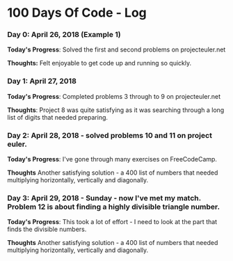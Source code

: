 # 100 Days Of Code - Log

### Day 0: April 26, 2018 (Example 1)


**Today's Progress**: Solved the first and second problems on projecteuler.net

**Thoughts:** Felt enjoyable to get code up and running so quickly.



### Day 1: April 27, 2018 


**Today's Progress**: Completed problems 3 through to 9 on projecteuler.net

**Thoughts**: Project 8 was quite satisfying as it was searching through a long list of digits that needed preparing.




### Day 2: April 28, 2018 - solved problems 10 and 11 on project euler.

**Today's Progress**: I've gone through many exercises on FreeCodeCamp.

**Thoughts** Another satisfying solution - a 400 list of numbers that needed multiplying horizontally, vertically and diagonally.

### Day 3: April 29, 2018 - Sunday - now I've met my match. Problem 12 is about finding a highly divisible triangle number. 

**Today's Progress**: This took a lot of effort - I need to look at the part that finds the divisible numbers.

**Thoughts** Another satisfying solution - a 400 list of numbers that needed multiplying horizontally, vertically and diagonally.
